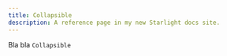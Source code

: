 ```yaml
---
title: Collapsible
description: A reference page in my new Starlight docs site.
---
```


Bla bla `Collapsible`
